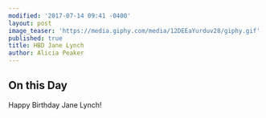 ```yaml
---
modified: '2017-07-14 09:41 -0400'
layout: post
image_teaser: 'https://media.giphy.com/media/12DEEaYurduv28/giphy.gif'
published: true
title: HBD Jane Lynch
author: Alicia Peaker
---
```

## On this Day

Happy Birthday Jane Lynch!


